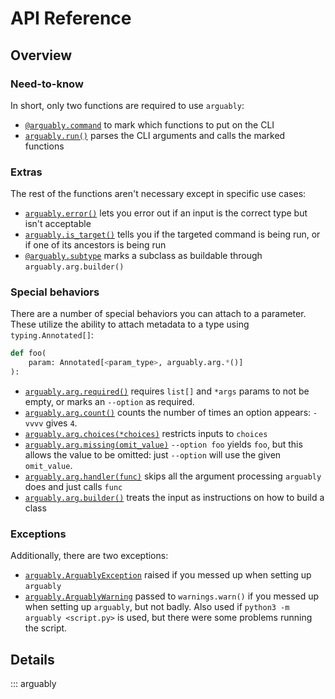 # API Reference

## Overview

### Need-to-know

In short, only two functions are required to use `arguably`:

* [`@arguably.command`](#arguably.command) to mark which functions to put on the CLI
* [`arguably.run()`](#arguably.run) parses the CLI arguments and calls the marked functions

### Extras

The rest of the functions aren't necessary except in specific use cases:

* [`arguably.error()`](#arguably.error) lets you error out if an input is the correct type but isn't acceptable
* [`arguably.is_target()`](#arguably.is_target) tells you if the targeted command is being run, or if one of its
ancestors is being run
* [`@arguably.subtype`](#arguably.subtype) marks a subclass as buildable through `arguably.arg.builder()`

### Special behaviors

There are a number of special behaviors you can attach to a parameter. These utilize the ability to attach metadata to
a type using `typing.Annotated[]`:

```python
def foo(
    param: Annotated[<param_type>, arguably.arg.*()]
):
```

* [`arguably.arg.required()`](#arguably.arg.required) requires `list[]` and `*args` params to not be empty, or marks an
`--option` as required.
* [`arguably.arg.count()`](#arguably.arg.count) counts the number of times an option appears: `-vvvv` gives `4`.
* [`arguably.arg.choices(*choices)`](#arguably.arg.choices) restricts inputs to `choices`
* [`arguably.arg.missing(omit_value)`](#arguably.arg.missing) `--option foo` yields `foo`, but this allows the value to
be omitted: just `--option` will use the given `omit_value`.
* [`arguably.arg.handler(func)`](#arguably.arg.handler) skips all the argument processing `arguably` does and just calls
`func`
* [`arguably.arg.builder()`](#arguably.arg.builder) treats the input as instructions on how to build a class

### Exceptions

Additionally, there are two exceptions:

* [`arguably.ArguablyException`](#arguably.ArguablyException) raised if you messed up when setting up `arguably`
* [`arguably.ArguablyWarning`](#arguably.ArguablyWarning) passed to `warnings.warn()` if you messed up when setting up
`arguably`, but not badly. Also used if `python3 -m arguably <script.py>` is used, but there were some problems running
the script.

## Details

::: arguably
